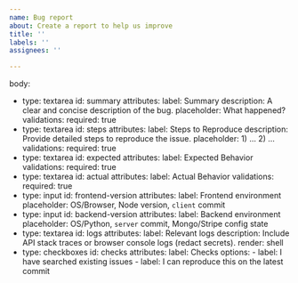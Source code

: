 ```yaml
---
name: Bug report
about: Create a report to help us improve
title: ''
labels: ''
assignees: ''

---
```


body:
  - type: textarea
    id: summary
    attributes:
      label: Summary
      description: A clear and concise description of the bug.
      placeholder: What happened?
    validations:
      required: true
  - type: textarea
    id: steps
    attributes:
      label: Steps to Reproduce
      description: Provide detailed steps to reproduce the issue.
      placeholder: 1) ... 2) ...
    validations:
      required: true
  - type: textarea
    id: expected
    attributes:
      label: Expected Behavior
    validations:
      required: true
  - type: textarea
    id: actual
    attributes:
      label: Actual Behavior
    validations:
      required: true
  - type: input
    id: frontend-version
    attributes:
      label: Frontend environment
      placeholder: OS/Browser, Node version, `client` commit
  - type: input
    id: backend-version
    attributes:
      label: Backend environment
      placeholder: OS/Python, `server` commit, Mongo/Stripe config state
  - type: textarea
    id: logs
    attributes:
      label: Relevant logs
      description: Include API stack traces or browser console logs (redact secrets).
      render: shell
  - type: checkboxes
    id: checks
    attributes:
      label: Checks
      options:
        - label: I have searched existing issues
        - label: I can reproduce this on the latest commit

